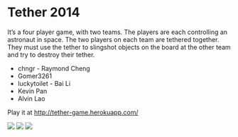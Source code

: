 Tether 2014
===

It’s a four player game, with two teams. The players are each controlling an astronaut in space. The two players on each team are tethered together. They must use the tether to slingshot objects on the board at the other team and try to destroy their tether.

- chngr - Raymond Cheng
- Gomer3261
- luckytoilet - Bai Li
- Kevin Pan
- Alvin Lao

Play it at http://tether-game.herokuapp.com/

![](http://i.imgur.com/1qk0qFf.png)
![](http://i.imgur.com/Zgpr5My.png)
![](http://i.imgur.com/vSLCJ3K.png)
